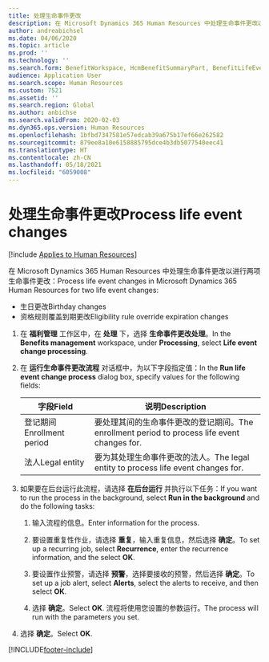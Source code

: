 ```yaml
---
title: 处理生命事件更改
description: 在 Microsoft Dynamics 365 Human Resources 中处理生命事件更改以进行生命事件更改。
author: andreabichsel
ms.date: 04/06/2020
ms.topic: article
ms.prod: ''
ms.technology: ''
ms.search.form: BenefitWorkspace, HcmBenefitSummaryPart, BenefitLifeEventTypes, BenefitEligibilityProcessResultViewer
audience: Application User
ms.search.scope: Human Resources
ms.custom: 7521
ms.assetid: ''
ms.search.region: Global
ms.author: anbichse
ms.search.validFrom: 2020-02-03
ms.dyn365.ops.version: Human Resources
ms.openlocfilehash: 1bfbd7347581e57edcab39a675b17ef66e262582
ms.sourcegitcommit: 879ee8a10e6158885795dce4b3db5077540eec41
ms.translationtype: HT
ms.contentlocale: zh-CN
ms.lasthandoff: 05/18/2021
ms.locfileid: "6059008"
---
```

# <a name="process-life-event-changes"></a><span data-ttu-id="2365b-103">处理生命事件更改</span><span class="sxs-lookup"><span data-stu-id="2365b-103">Process life event changes</span></span>

[!include [Applies to Human Resources](../includes/applies-to-hr.md)]

<span data-ttu-id="2365b-104">在 Microsoft Dynamics 365 Human Resources 中处理生命事件更改以进行两项生命事件更改：</span><span class="sxs-lookup"><span data-stu-id="2365b-104">Process life event changes in Microsoft Dynamics 365 Human Resources for two life event changes:</span></span>

- <span data-ttu-id="2365b-105">生日更改</span><span class="sxs-lookup"><span data-stu-id="2365b-105">Birthday changes</span></span>
- <span data-ttu-id="2365b-106">资格规则覆盖到期更改</span><span class="sxs-lookup"><span data-stu-id="2365b-106">Eligibility rule override expiration changes</span></span> 

1. <span data-ttu-id="2365b-107">在 **福利管理** 工作区中，在 **处理** 下，选择 **生命事件更改处理**。</span><span class="sxs-lookup"><span data-stu-id="2365b-107">In the **Benefits management** workspace, under **Processing**, select **Life event change processing**.</span></span>

2. <span data-ttu-id="2365b-108">在 **运行生命事件更改流程** 对话框中，为以下字段指定值：</span><span class="sxs-lookup"><span data-stu-id="2365b-108">In the **Run life event change process** dialog box, specify values for the following fields:</span></span>

   | <span data-ttu-id="2365b-109">字段</span><span class="sxs-lookup"><span data-stu-id="2365b-109">Field</span></span> | <span data-ttu-id="2365b-110">说明</span><span class="sxs-lookup"><span data-stu-id="2365b-110">Description</span></span> |
   | --- | --- |
   | <span data-ttu-id="2365b-111">登记期间</span><span class="sxs-lookup"><span data-stu-id="2365b-111">Enrollment period</span></span> | <span data-ttu-id="2365b-112">要处理其间的生命事件更改的登记期间。</span><span class="sxs-lookup"><span data-stu-id="2365b-112">The enrollment period to process life event changes for.</span></span> |
   | <span data-ttu-id="2365b-113">法人</span><span class="sxs-lookup"><span data-stu-id="2365b-113">Legal entity</span></span> | <span data-ttu-id="2365b-114">要为其处理生命事件更改的法人。</span><span class="sxs-lookup"><span data-stu-id="2365b-114">The legal entity to process life event changes for.</span></span> |

3. <span data-ttu-id="2365b-115">如果要在后台运行此流程，请选择 **在后台运行** 并执行以下任务：</span><span class="sxs-lookup"><span data-stu-id="2365b-115">If you want to run the process in the background, select **Run in the background** and do the following tasks:</span></span>

   1. <span data-ttu-id="2365b-116">输入流程的信息。</span><span class="sxs-lookup"><span data-stu-id="2365b-116">Enter information for the process.</span></span>

   2. <span data-ttu-id="2365b-117">要设置重复性作业，请选择 **重复**，输入重复信息，然后选择 **确定**。</span><span class="sxs-lookup"><span data-stu-id="2365b-117">To set up a recurring job, select **Recurrence**, enter the recurrence information, and the select **OK**.</span></span>

   3. <span data-ttu-id="2365b-118">要设置作业预警，请选择 **预警**，选择要接收的预警，然后选择 **确定**。</span><span class="sxs-lookup"><span data-stu-id="2365b-118">To set up a job alert, select **Alerts**, select the alerts to receive, and then select **OK**.</span></span>

   4. <span data-ttu-id="2365b-119">选择 **确定**。</span><span class="sxs-lookup"><span data-stu-id="2365b-119">Select **OK**.</span></span> <span data-ttu-id="2365b-120">流程将使用您设置的参数运行。</span><span class="sxs-lookup"><span data-stu-id="2365b-120">The process will run with the parameters you set.</span></span>

4. <span data-ttu-id="2365b-121">选择 **确定**。</span><span class="sxs-lookup"><span data-stu-id="2365b-121">Select **OK**.</span></span>


[!INCLUDE[footer-include](../includes/footer-banner.md)]